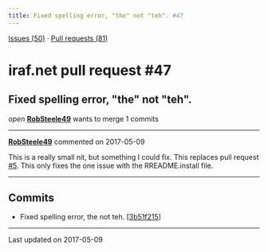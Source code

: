 ```yaml
---
title: Fixed spelling error, "the" not "teh". #47
---
```


[Issues (50)](https://iraf-community.github.io/iraf-v216/issues) · [Pull requests (81)](https://iraf-community.github.io/iraf-v216/issues/pulls)

# iraf.net pull request #47
## Fixed spelling error, "the" not "teh".
*open* **[RobSteele49](https://github.com/RobSteele49)** wants to merge 1 commits

- - - -

**[RobSteele49](https://github.com/RobSteele49)** commented on 2017-05-09

This is a really small nit, but something I could fix. This replaces pull request [#5](https://iraf-community.github.io/iraf-v216/issues/5). This only fixes the one issue with the RREADME.install file.
- - - -

## Commits

* Fixed spelling error, the not teh. [[3b51f215](https://github.com/iraf-community/iraf/commit/3b51f21555ebd89008e593c1afb56a5866647a86)]

- - - -

Last updated on 2017-05-09
